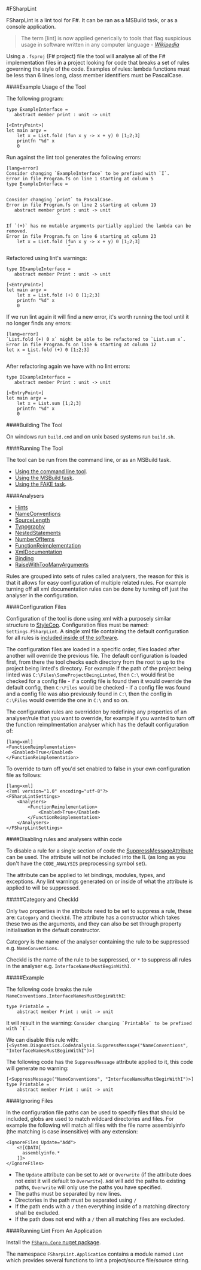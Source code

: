 #FSharpLint

FSharpLint is a lint tool for F#. It can be ran as a MSBuild task, or as a console application.

> The term [lint] is now applied generically to tools that flag suspicious usage in software written in any computer language - [_Wikipedia_](http://en.wikipedia.org/wiki/Lint_(software))

Using a `.fsproj` (F# project) file the tool will analyse all of the F# implementation files in a project looking for code that breaks a set of rules governing the style of the code. Examples of rules: lambda functions must be less than 6 lines long, class member identifiers must be PascalCase.

####Example Usage of the Tool

The following program:

    type ExampleInterface =
       abstract member print : unit -> unit

    [<EntryPoint>]
    let main argv = 
        let x = List.fold (fun x y -> x + y) 0 [1;2;3]
        printfn "%d" x
        0

Run against the lint tool generates the following errors:

	[lang=error]
    Consider changing `ExampleInterface` to be prefixed with `I`.
    Error in file Program.fs on line 1 starting at column 5
    type ExampleInterface =
         ^

    Consider changing `print` to PascalCase.
    Error in file Program.fs on line 2 starting at column 19
       abstract member print : unit -> unit
                       ^

    If `(+)` has no mutable arguments partially applied the lambda can be removed.
    Error in file Program.fs on line 6 starting at column 23
        let x = List.fold (fun x y -> x + y) 0 [1;2;3]
                           ^

Refactored using lint's warnings:

    type IExampleInterface =
       abstract member Print : unit -> unit

    [<EntryPoint>]
    let main argv = 
        let x = List.fold (+) 0 [1;2;3]
        printfn "%d" x
        0

If we run lint again it will find a new error, it's worth running the tool until it no longer finds any errors:

	[lang=error]
    `List.fold (+) 0 x` might be able to be refactored to `List.sum x`.
    Error in file Program.fs on line 6 starting at column 12
    let x = List.fold (+) 0 [1;2;3]
            ^

After refactoring again we have with no lint errors:

    type IExampleInterface =
       abstract member Print : unit -> unit

    [<EntryPoint>]
    let main argv = 
        let x = List.sum [1;2;3]
        printfn "%d" x
        0

####Building The Tool

On windows run `build.cmd` and on unix based systems run `build.sh`.

####Running The Tool

The tool can be run from the command line, or as an MSBuild task. 

* [Using the command line tool](Console-Application.html).
* [Using the MSBuild task](MSBuild-Task.html).
* [Using the FAKE task](FAKE-Task.html).

####Analysers

* [Hints](Hints.html)
* [NameConventions](NameConventions.html)
* [SourceLength](SourceLength.html)
* [Typography](Typography.html)
* [NestedStatements](NestedStatements.html)
* [NumberOfItems](NumberOfItems.html)
* [FunctionReimplementation](FunctionReimplementation.html)
* [XmlDocumentation](XmlDocumentation.html)
* [Binding](Binding.html)
* [RaiseWithTooManyArguments](RaiseWithTooManyArguments.html)

Rules are grouped into sets of rules called analysers, the reason for this is that it allows for easy configuration of multiple related rules. For example turning off all xml documentation rules can be done by turning off just the analyser in the configuration.

####Configuration Files

Configuration of the tool is done using xml with a purposely similar structure to [StyleCop](http://stylecop.codeplex.com/). Configuration files must be named: `Settings.FSharpLint`. A single xml file containing the default configuration for all rules is [included inside of the software](https://github.com/fsprojects/FSharpLint/blob/master/src/FSharpLint.Framework/DefaultConfiguration.FSharpLint).

The configuration files are loaded in a specific order, files loaded after another will override the previous file. The default configuration is loaded first, from there the tool checks each directory from the root to up to the project being linted's directory. For example if the path of the project being linted was `C:\Files\SomeProjectBeingLinted`, then `C:\` would first be checked for a config file - if a config file is found then it would override the default config, then `C:\Files` would be checked - if a config file was found and a config file was also previously found in `C:\` then the config in `C:\Files` would override the one in `C:\` and so on.

The configuration rules are overridden by redefining any properties of an analyser/rule that you want to override, for example if you wanted to turn off the function reimplmentation analyser which has the default configuration of:

	[lang=xml]
    <FunctionReimplementation>
      <Enabled>True</Enabled>
    </FunctionReimplementation>

To override to turn off you'd set enabled to false in your own configuration file as follows:

	[lang=xml]
    <?xml version="1.0" encoding="utf-8"?>
	<FSharpLintSettings>
	    <Analysers>
			<FunctionReimplementation>
				<Enabled>True</Enabled>
			</FunctionReimplementation>
		</Analysers>
	</FSharpLintSettings>

####Disabling rules and analysers within code

To disable a rule for a single section of code the [SuppressMessageAttribute](http://msdn.microsoft.com/en-us/library/system.diagnostics.codeanalysis.suppressmessageattribute(v=vs.110).aspx) can be used. The attribute will not be included into the IL (as long as you don't have the `CODE_ANALYSIS` preprocessing symbol set).

The attribute can be applied to let bindings, modules, types, and exceptions. Any lint warnings generated on or inside of what the attribute is applied to will be suppressed.

#####Category and CheckId

Only two properties in the attribute need to be set to suppress a rule, these are: `Category` and `CheckId`. The attribute has a constructor which takes these two as the arguments, and they can also be set through property initialisation in the default constructor.

Category is the name of the analyser containing the rule to be suppressed e.g. `NameConventions`.

CheckId is the name of the rule to be suppressed, or `*` to suppress all rules in the analyser e.g. `InterfaceNamesMustBeginWithI`.

#####Example

The following code breaks the rule `NameConventions.InterfaceNamesMustBeginWithI`:

    type Printable =
        abstract member Print : unit -> unit
        
It will result in the warning: ```Consider changing `Printable` to be prefixed with `I`.```

We can disable this rule with: `[<System.Diagnostics.CodeAnalysis.SuppressMessage("NameConventions", "InterfaceNamesMustBeginWithI")>]`

The following code has the `SuppressMessage` attribute applied to it, this code will generate no warning:

    [<SuppressMessage("NameConventions", "InterfaceNamesMustBeginWithI")>]
    type Printable =
        abstract member Print : unit -> unit

####Ignoring Files

In the configuration file paths can be used to specify files that should be included, globs are used to match wildcard directories and files. For example the following will match all files with the file name assemblyinfo (the matching is case insensitive) with any extension:

	<IgnoreFiles Update="Add">
		<![CDATA[
		  assemblyinfo.*
		]]>
	</IgnoreFiles>

* The `Update` attribute can be set to `Add` or `Overwrite` (if the attribute does not exist it will default to `Overwrite`). `Add` will add the paths to existing paths, `Overwrite` will only use the paths you have specified.
* The paths must be separated by new lines.
* Directories in the path must be separated using `/`
* If the path ends with a `/` then everything inside of a matching directory shall be excluded.
* If the path does not end with a `/` then all matching files are excluded.

####Running Lint From An Application

Install the [`FSharp.Core` nuget package](https://www.nuget.org/packages/FSharpLint.Core/).

The namespace `FSharpLint.Application` contains a module named `Lint` which provides several functions
to lint a project/source file/source string.